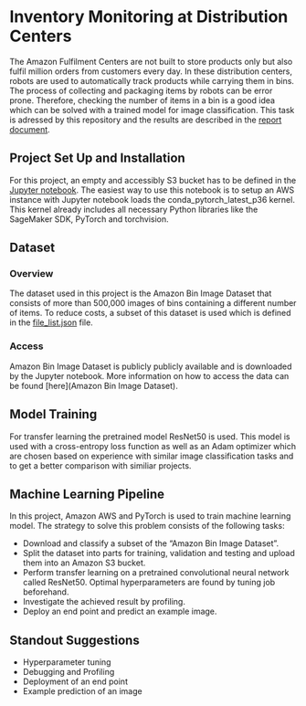 # Inventory Monitoring at Distribution Centers

The Amazon Fulfilment Centers are not built to store products only but also fulfil million orders from customers every day. In these distribution centers, robots are used to automatically track products while carrying them in bins. The process of collecting and packaging items by robots can be error prone. Therefore, checking the number of items in a bin is a good idea which can be solved with a trained model for image classification. This task is adressed by this repository and the results are described in the [report document](report/report.pdf).

## Project Set Up and Installation

For this project, an empty and accessibly S3 bucket has to be defined in the [Jupyter notebook](sagemaker.ipynb). The easiest way to use this notebook is to setup an AWS instance with Jupyter notebook loads the conda_pytorch_latest_p36 kernel. This kernel already includes all necessary Python libraries like the SageMaker SDK, PyTorch and torchvision.

## Dataset

### Overview
The dataset used in this project is the Amazon Bin Image Dataset that consists of more than 500,000 images of bins containing a different number of items. To reduce costs, a subset of this dataset is used which is defined in the [file_list.json](file_list.json) file.

### Access
Amazon Bin Image Dataset is publicly publicly available and is downloaded by the Jupyter notebook. More information on how to access the data can be found [here](Amazon Bin Image Dataset).

## Model Training
For transfer learning the pretrained model ResNet50 is used. This model is used with a cross-entropy loss function as well as an Adam optimizer which are chosen based on experience with similar image classification tasks and to get a better comparison with similiar projects.

## Machine Learning Pipeline
In this project, Amazon AWS and PyTorch is used to train machine learning model. The strategy to solve this problem consists of the following tasks:

* Download and classify a subset of the “Amazon Bin Image Dataset”.
* Split the dataset into parts for training, validation and testing and upload them into an Amazon S3 bucket.
* Perform transfer learning on a pretrained convolutional neural network called ResNet50. Optimal hyperparameters are found by tuning job beforehand.
* Investigate the achieved result by profiling.
* Deploy an end point and predict an example image.


## Standout Suggestions
* Hyperparameter tuning
* Debugging and Profiling
* Deployment of an end point
* Example prediction of an image
